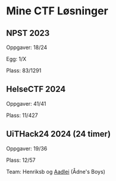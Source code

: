 # Mine CTF Løsninger

## NPST 2023
Oppgaver: 18/24

Egg: 1/X

Plass: 83/1291

## HelseCTF 2024
Oppgaver: 41/41

Plass: 11/427

## UiTHack24 2024 (24 timer)
Oppgaver: 19/36

Plass: 12/57

Team: Henriksb og [Aadlei](https://github.com/Aadlei) (Ådne's Boys)
